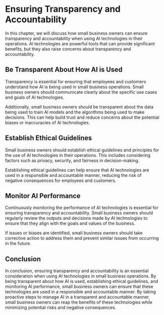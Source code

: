 Ensuring Transparency and Accountability
==========================================================================================

In this chapter, we will discuss how small business owners can ensure transparency and accountability when using AI technologies in their operations. AI technologies are powerful tools that can provide significant benefits, but they also raise concerns about transparency and accountability.

Be Transparent About How AI is Used
-----------------------------------

Transparency is essential for ensuring that employees and customers understand how AI is being used in small business operations. Small business owners should communicate clearly about the specific use cases and goals of AI technologies.

Additionally, small business owners should be transparent about the data being used to train AI models and the algorithms being used to make decisions. This can help build trust and reduce concerns about the potential biases or inaccuracies of AI technologies.

Establish Ethical Guidelines
----------------------------

Small business owners should establish ethical guidelines and principles for the use of AI technologies in their operations. This includes considering factors such as privacy, security, and fairness in decision-making.

Establishing ethical guidelines can help ensure that AI technologies are used in a responsible and accountable manner, reducing the risk of negative consequences for employees and customers.

Monitor AI Performance
----------------------

Continuously monitoring the performance of AI technologies is essential for ensuring transparency and accountability. Small business owners should regularly review the outputs and decisions made by AI technologies to ensure that they align with the goals and values of the business.

If issues or biases are identified, small business owners should take corrective action to address them and prevent similar issues from occurring in the future.

Conclusion
----------

In conclusion, ensuring transparency and accountability is an essential consideration when using AI technologies in small business operations. By being transparent about how AI is used, establishing ethical guidelines, and monitoring AI performance, small business owners can ensure that these technologies are used in a responsible and accountable manner. By taking proactive steps to manage AI in a transparent and accountable manner, small business owners can reap the benefits of these technologies while minimizing potential risks and negative consequences.


